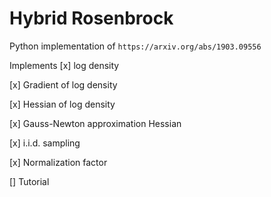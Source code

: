 # Hybrid Rosenbrock

Python implementation of ```https://arxiv.org/abs/1903.09556```

Implements
[x] log density

[x] Gradient of log density

[x] Hessian of log density

[x] Gauss-Newton approximation Hessian

[x] i.i.d. sampling

[x] Normalization factor

[] Tutorial


